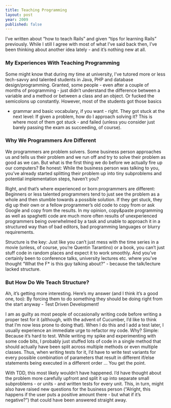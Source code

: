 ```yaml
---
title: Teaching Programming
layout: post
year: 2009
published: false
---
```


I’ve written about “how to teach Rails” and given “tips for learning
Rails” previously. While I still I agree with most of what I’ve said
back then, I’ve been thinking about another idea lately - and it’s
nothing new at all.

### My Experiences With Teaching Programming

Some might know that during my time at university, I’ve tutored more or
less tech-savvy and talented students in Java, PHP and database
design/programming. Granted, some people - even after a couple of months
of programming - just didn’t understand the difference between a
variable and a method or between a class and an object. Or fucked the
semicolons up constantly. However, most of the students got those basics
- grammar and basic vocabulary, if you want - right. They got stuck at
the next level: If given a problem, how do I approach solving it? This
is where most of them got stuck - and failed (unless you consider just
barely passing the exam as succeeding, of course).

### Why We Programmers Are Different

We programmers are problem solvers. Some business person approaches us
and tells us their problem and we run off and try to solve their problem
as good as we can. But what is the first thing we do before we actually
fire up our computers? Be honest: While the business person was talking
to you, you’ve already started splitting their problem up into tiny
subproblems and potential implementation steps, haven’t you?

Right, and that’s where experienced or born programmers are different:
Beginners or less talented programmers tend to just see the problem as a
whole and then stumble towards a possible solution. If they get stuck,
they dig up their own or a fellow programmer’s old code to copy from or
ask Google and copy from the results. In my opinion, copy&paste
programming as well as spaghetti code are much more often results of
unexperienced programmers being overwhelmed by a task and unable to
approach it in a structured way than of bad editors, bad programming
languages or blurry requirements.

Structure is the key: Just like you can’t just mess with the time series
in a movie (unless, of course, you’re Quentin Tarantino) or a book, you
can’t just stuff code in random places and expect it to work smoothly.
And you’ve certainly been to conference talks, university lectures etc.
where you’ve thought “What the F\* is this guy talking about?” - because
the talk/lecture lacked structure.

### But How Do We Teach Structure?

Ah, it’s getting more interesting. Here’s my answer (and I think it’s a
good one, too): By forcing them to do something they should be doing
right from the start anyway - Test Driven Development!

I am as guilty as most people of occasionally writing code before
writing a proper test for it (although, with the advent of Cucumber, I’d
like to think that I’m now less prone to doing that). When I do this and
I add a test later, I usually experience an immediate urge to refactor
my code. Why? Simple: Because it’s hard to test. While writing my spike
and experimenting with some code bits, I probably just stuffed lots of
code in a single method that should actually have been split across
multiple methods or even multiple classes. Thus, when writing tests for
it, I’d have to write test variants for every possible combination of
parameters that result in different if/else statements being executed in
a different order … You get the point.

With TDD, this most likely wouldn’t have happened. I’d have thought
about the problem more carefully upfront and split it up into separate
small subproblems - or units - and written tests for every unit. This,
in turn, might also have raised new questions for the business person
(“Alright, this happens if the user puts a positive amount there - but
what if it’s negative?”) that could have been answered straight away.
